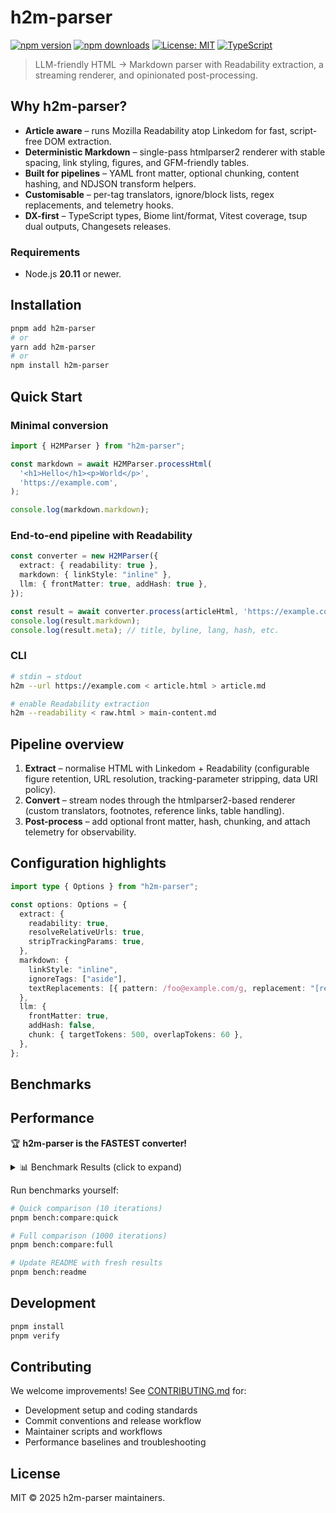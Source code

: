 # h2m-parser

[![npm version](https://img.shields.io/npm/v/h2m-parser.svg)](https://www.npmjs.com/package/h2m-parser)
[![npm downloads](https://img.shields.io/npm/dm/h2m-parser.svg)](https://www.npmjs.com/package/h2m-parser)
[![License: MIT](https://img.shields.io/badge/License-MIT-blue.svg)](https://opensource.org/licenses/MIT)
[![TypeScript](https://img.shields.io/badge/TypeScript-Ready-blue.svg)](https://www.typescriptlang.org/)

> LLM-friendly HTML → Markdown parser with Readability extraction, a streaming renderer, and opinionated post-processing.

## Why h2m-parser?

- **Article aware** – runs Mozilla Readability atop Linkedom for fast, script-free DOM extraction.
- **Deterministic Markdown** – single-pass htmlparser2 renderer with stable spacing, link styling, figures, and GFM-friendly tables.
- **Built for pipelines** – YAML front matter, optional chunking, content hashing, and NDJSON transform helpers.
- **Customisable** – per-tag translators, ignore/block lists, regex replacements, and telemetry hooks.
- **DX-first** – TypeScript types, Biome lint/format, Vitest coverage, tsup dual outputs, Changesets releases.

### Requirements

- Node.js **20.11** or newer.

## Installation

```bash
pnpm add h2m-parser
# or
yarn add h2m-parser
# or
npm install h2m-parser
```

## Quick Start

### Minimal conversion

```ts
import { H2MParser } from "h2m-parser";

const markdown = await H2MParser.processHtml(
  '<h1>Hello</h1><p>World</p>',
  'https://example.com',
);

console.log(markdown.markdown);
```

### End-to-end pipeline with Readability

```ts
const converter = new H2MParser({
  extract: { readability: true },
  markdown: { linkStyle: "inline" },
  llm: { frontMatter: true, addHash: true },
});

const result = await converter.process(articleHtml, 'https://example.com');
console.log(result.markdown);
console.log(result.meta); // title, byline, lang, hash, etc.
```

### CLI

```bash
# stdin → stdout
h2m --url https://example.com < article.html > article.md

# enable Readability extraction
h2m --readability < raw.html > main-content.md
```

## Pipeline overview

1. **Extract** – normalise HTML with Linkedom + Readability (configurable figure retention, URL resolution, tracking-parameter stripping, data URI policy).
2. **Convert** – stream nodes through the htmlparser2-based renderer (custom translators, footnotes, reference links, table handling).
3. **Post-process** – add optional front matter, hash, chunking, and attach telemetry for observability.

## Configuration highlights

```ts
import type { Options } from "h2m-parser";

const options: Options = {
  extract: {
    readability: true,
    resolveRelativeUrls: true,
    stripTrackingParams: true,
  },
  markdown: {
    linkStyle: "inline",
    ignoreTags: ["aside"],
    textReplacements: [{ pattern: /foo@example.com/g, replacement: "[redacted]" }],
  },
  llm: {
    frontMatter: true,
    addHash: false,
    chunk: { targetTokens: 500, overlapTokens: 60 },
  },
};
```

## Benchmarks

<!-- BENCHMARK:START -->
<!-- Last updated: 2025-09-27T19:41:03.406Z -->

## Performance

🏆 **h2m-parser is the FASTEST converter!**

<details>
<summary>📊 Benchmark Results (click to expand)</summary>

### Benchmark Methodology

- **Dataset:** 91 files (4 synthetic + 87 real HTML documents)
- **File sizes:** 21KB to 380KB (mean: ~100KB)
- **Iterations:** 30 per file for statistical significance
- **Total runtime:** 70.7 seconds
- **Environment:** Node.js with standard V8 optimizations

### Average Processing Time

Tested across 91 files in tests/fixtures (up to 380KB):

| Library | Without Readability | With Readability | Performance |
|---------|---------------------|------------------|-------------|
| **h2m-parser** | **1.464ms** ✅ | 7.094ms | **Fastest** |
| Turndown | 5.430ms | ❌ Not supported | 3.71x slower |
| node-html-markdown | 3.547ms | ❌ Not supported | 2.42x slower |

**Readability overhead:** +5.630ms (enables article extraction + content cleaning)

### Performance Analysis

- **h2m-parser vs Turndown:** 3.71x faster (5.430ms → 1.464ms)
- **h2m-parser vs node-html-markdown:** 2.42x faster (3.547ms → 1.464ms)
- **Readability impact:** 4.8x slower when enabled (1.464ms → 7.094ms)
- **Algorithmic complexity:** O(n) linear scaling confirmed across file sizes

### Performance Projections

Estimated processing times for different file sizes (without Readability):

```
  100KB  1ms
  1MB    15ms
  10MB   150ms
  100MB  1.5s
```

*Based on linear scaling from 100KB average file size at 1.464ms*

### Detailed Results by File Size

Sample results showing performance across different file types and sizes:

#### tiny (18 bytes)

| Library | Mean (ms) | P95 (ms) | P99 (ms) |
|---------|-----------|----------|----------|
| h2m-parser (no Readability) | 0.017 | 0.022 | 0.025 |
| h2m-parser (with Readability) | 0.221 | 0.254 | 0.263 |
| Turndown | 0.024 | 0.029 | 0.030 |
| node-html-markdown | 0.013 | 0.019 | 0.020 |

#### small (84 bytes)

| Library | Mean (ms) | P95 (ms) | P99 (ms) |
|---------|-----------|----------|----------|
| h2m-parser (no Readability) | 0.028 | 0.037 | 0.046 |
| h2m-parser (with Readability) | 0.213 | 0.262 | 0.271 |
| Turndown | 0.049 | 0.065 | 0.071 |
| node-html-markdown | 0.029 | 0.035 | 0.036 |

#### medium (369 bytes)

| Library | Mean (ms) | P95 (ms) | P99 (ms) |
|---------|-----------|----------|----------|
| h2m-parser (no Readability) | 0.017 | 0.021 | 0.022 |
| h2m-parser (with Readability) | 0.238 | 0.285 | 0.291 |
| Turndown | 0.050 | 0.062 | 0.063 |
| node-html-markdown | 0.028 | 0.033 | 0.035 |

#### file_1 (88KB)

| Library | Mean (ms) | P95 (ms) | P99 (ms) |
|---------|-----------|----------|----------|
| h2m-parser (no Readability) | 1.544 | 1.785 | 1.808 |
| h2m-parser (with Readability) | 7.220 | 10.383 | 11.360 |
| Turndown | 6.053 | 7.549 | 7.699 |
| node-html-markdown | 3.387 | 3.854 | 3.880 |

#### file_2 (69KB)

| Library | Mean (ms) | P95 (ms) | P99 (ms) |
|---------|-----------|----------|----------|
| h2m-parser (no Readability) | 1.228 | 1.354 | 1.361 |
| h2m-parser (with Readability) | 5.250 | 5.967 | 7.073 |
| Turndown | 4.365 | 4.597 | 5.881 |
| node-html-markdown | 2.017 | 2.233 | 2.236 |

#### file_3 (157KB)

| Library | Mean (ms) | P95 (ms) | P99 (ms) |
|---------|-----------|----------|----------|
| h2m-parser (no Readability) | 3.117 | 3.348 | 3.412 |
| h2m-parser (with Readability) | 12.775 | 17.030 | 17.198 |
| Turndown | 9.051 | 11.514 | 11.553 |
| node-html-markdown | 3.901 | 4.036 | 4.079 |

*See [`bench/comparison-results.md`](bench/comparison-results.md) for complete results across all 91 files*

### Feature Comparison

| Feature | h2m-parser | Turndown | node-html-markdown |
|---------|------|----------|--------------------|
| **Performance** | ✅ Fastest | ❌ | ⚠️ |
| **Readability** | ✅ | ❌ | ❌ |
| **Link cleanup** | ✅ | ❌ | ❌ |
| **Front matter** | ✅ | ❌ | ❌ |
| **Chunking** | ✅ | ❌ | ❌ |
| **TypeScript** | ✅ | ❌ | ✅ |
| **Streaming** | ✅ | ❌ | ❌ |

### Benchmark Transparency

- **Raw results:** [`bench/.results/comparison-latest.json`](bench/.results/comparison-latest.json)
- **Benchmark runner:** [`bench/compare.js`](bench/compare.js)
- **Test dataset:** [`tests/fixtures/`](tests/fixtures/) (87 real HTML files)
- **Statistical data:** Includes mean, median, P95, P99, min/max for each test
- **Reproducible:** Run `pnpm bench:compare:full` to verify results

</details>

Run benchmarks yourself:

```bash
# Quick comparison (10 iterations)
pnpm bench:compare:quick

# Full comparison (1000 iterations)
pnpm bench:compare:full

# Update README with fresh results
pnpm bench:readme
```

<!-- BENCHMARK:END -->

## Development

```bash
pnpm install
pnpm verify
```

## Contributing

We welcome improvements! See [CONTRIBUTING.md](CONTRIBUTING.md) for:

- Development setup and coding standards
- Commit conventions and release workflow
- Maintainer scripts and workflows
- Performance baselines and troubleshooting

## License

MIT © 2025 h2m-parser maintainers.
